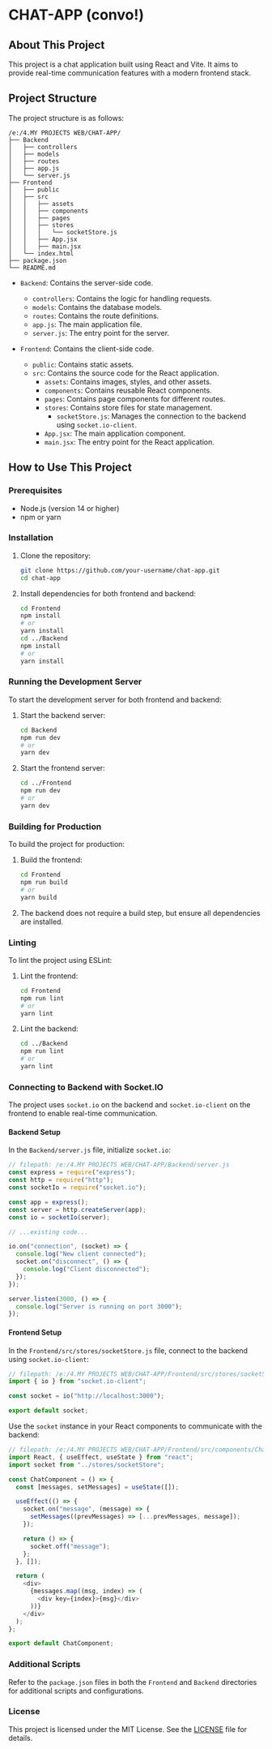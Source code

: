 # CHAT-APP (convo!)

## About This Project

This project is a chat application built using React and Vite. It aims to provide real-time communication features with a modern frontend stack.

## Project Structure

The project structure is as follows:

```
/e:/4.MY PROJECTS WEB/CHAT-APP/
├── Backend
│   ├── controllers
│   ├── models
│   ├── routes
│   ├── app.js
│   └── server.js
├── Frontend
│   ├── public
│   ├── src
│   │   ├── assets
│   │   ├── components
│   │   ├── pages
│   │   ├── stores
│   │   │   └── socketStore.js
│   │   ├── App.jsx
│   │   ├── main.jsx
│   └── index.html
├── package.json
└── README.md
```

- `Backend`: Contains the server-side code.

  - `controllers`: Contains the logic for handling requests.
  - `models`: Contains the database models.
  - `routes`: Contains the route definitions.
  - `app.js`: The main application file.
  - `server.js`: The entry point for the server.

- `Frontend`: Contains the client-side code.
  - `public`: Contains static assets.
  - `src`: Contains the source code for the React application.
    - `assets`: Contains images, styles, and other assets.
    - `components`: Contains reusable React components.
    - `pages`: Contains page components for different routes.
    - `stores`: Contains store files for state management.
      - `socketStore.js`: Manages the connection to the backend using `socket.io-client`.
    - `App.jsx`: The main application component.
    - `main.jsx`: The entry point for the React application.

## How to Use This Project

### Prerequisites

- Node.js (version 14 or higher)
- npm or yarn

### Installation

1. Clone the repository:

   ```sh
   git clone https://github.com/your-username/chat-app.git
   cd chat-app
   ```

2. Install dependencies for both frontend and backend:

   ```sh
   cd Frontend
   npm install
   # or
   yarn install
   cd ../Backend
   npm install
   # or
   yarn install
   ```

### Running the Development Server

To start the development server for both frontend and backend:

1. Start the backend server:

   ```sh
   cd Backend
   npm run dev
   # or
   yarn dev
   ```

2. Start the frontend server:

   ```sh
   cd ../Frontend
   npm run dev
   # or
   yarn dev
   ```

### Building for Production

To build the project for production:

1. Build the frontend:

   ```sh
   cd Frontend
   npm run build
   # or
   yarn build
   ```

2. The backend does not require a build step, but ensure all dependencies are installed.

### Linting

To lint the project using ESLint:

1. Lint the frontend:

   ```sh
   cd Frontend
   npm run lint
   # or
   yarn lint
   ```

2. Lint the backend:

   ```sh
   cd ../Backend
   npm run lint
   # or
   yarn lint
   ```

### Connecting to Backend with Socket.IO

The project uses `socket.io` on the backend and `socket.io-client` on the frontend to enable real-time communication.

#### Backend Setup

In the `Backend/server.js` file, initialize `socket.io`:

```javascript
// filepath: /e:/4.MY PROJECTS WEB/CHAT-APP/Backend/server.js
const express = require("express");
const http = require("http");
const socketIo = require("socket.io");

const app = express();
const server = http.createServer(app);
const io = socketIo(server);

// ...existing code...

io.on("connection", (socket) => {
  console.log("New client connected");
  socket.on("disconnect", () => {
    console.log("Client disconnected");
  });
});

server.listen(3000, () => {
  console.log("Server is running on port 3000");
});
```

#### Frontend Setup

In the `Frontend/src/stores/socketStore.js` file, connect to the backend using `socket.io-client`:

```javascript
// filepath: /e:/4.MY PROJECTS WEB/CHAT-APP/Frontend/src/stores/socketStore.js
import { io } from "socket.io-client";

const socket = io("http://localhost:3000");

export default socket;
```

Use the `socket` instance in your React components to communicate with the backend:

```javascript
// filepath: /e:/4.MY PROJECTS WEB/CHAT-APP/Frontend/src/components/ChatComponent.jsx
import React, { useEffect, useState } from "react";
import socket from "../stores/socketStore";

const ChatComponent = () => {
  const [messages, setMessages] = useState([]);

  useEffect(() => {
    socket.on("message", (message) => {
      setMessages((prevMessages) => [...prevMessages, message]);
    });

    return () => {
      socket.off("message");
    };
  }, []);

  return (
    <div>
      {messages.map((msg, index) => (
        <div key={index}>{msg}</div>
      ))}
    </div>
  );
};

export default ChatComponent;
```

### Additional Scripts

Refer to the `package.json` files in both the `Frontend` and `Backend` directories for additional scripts and configurations.

### License

This project is licensed under the MIT License. See the [LICENSE](../LICENSE) file for details.
